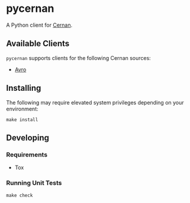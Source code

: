 # pycernan

A Python client for [Cernan](https://github.com/postmates/cernan).

## Available Clients

`pycernan` supports clients for the following Cernan sources:

* [Avro](./pycernan/avro/README.md)

## Installing

The following may require elevated system privileges depending
on your environment:

```
make install
```

## Developing

### Requirements

* Tox

### Running Unit Tests

```
make check
```
